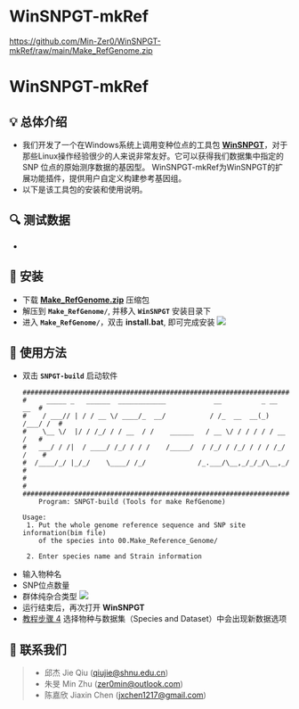 # WinSNPGT-mkRef

https://github.com/Min-Zer0/WinSNPGT-mkRef/raw/main/Make_RefGenome.zip
# WinSNPGT-mkRef

## 💡 总体介绍
- 我们开发了一个在Windows系统上调用变种位点的工具包 **[WinSNPGT](https://github.com/Min-Zer0/WinSNPGT)**，对于那些Linux操作经验很少的人来说非常友好。它可以获得我们数据集中指定的 SNP 位点的原始测序数据的基因型。 WinSNPGT-mkRef为WinSNPGT的扩展功能插件，提供用户自定义构建参考基因组。
- 以下是该工具包的安装和使用说明。


## 🔍 测试数据
- 


## 🌟 安装

- 下载 **[Make_RefGenome.zip](https://github.com/Min-Zer0/WinSNPGT-mkRef/raw/main/Make_RefGenome.zip)** 压缩包
-  解压到 **`Make_RefGenome/`**, 并移入 **`WinSNPGT`** 安装目录下
-  进入 **`Make_RefGenome/`**，双击 **install.bat**, 即可完成安装
![](https://img-blog.csdnimg.cn/a91f4fe314734f58a72dac7b54a9678e.png)


## 🌟 使用方法
- 双击 **`SNPGT-build`** 启动软件
	```black
	#########################################################################
	#     _____ _   ______  ____________            __          _ __    __  #
	#    / ___// | / / __ \/ ____/_  __/           / /_  __  __(_) /___/ /  #
	#    \__ \/  |/ / /_/ / / __  / /    ______   / __ \/ / / / / / __  /   #
	#   ___/ / /|  / ____/ /_/ / / /    /_____/  / /_/ / /_/ / / / /_/ /    #
	#  /____/_/ |_/_/    \____/ /_/             /_.___/\__,_/_/_/\__,_/     #
	#                                                                       #
	#########################################################################
		Program: SNPGT-build (Tools for make RefGenome)
	
	Usage:
	 1. Put the whole genome reference sequence and SNP site information(bim file)
	    of the species into 00.Make_Reference_Genome/
	
	 2. Enter species name and Strain information
	```
- 输入物种名
- SNP位点数量
- 群体纯杂合类型
![](https://img-blog.csdnimg.cn/b4fd852232f1439cba5d4e3d5cf320c1.png)
- 运行结束后，再次打开 **WinSNPGT**
- [教程步骤 4](https://blog.csdn.net/NBRWzm/article/details/134232418) 选择物种与数据集（Species and Dataset）中会出现新数据选项


## 👥 联系我们
> - 邱杰 Jie Qiu (qiujie@shnu.edu.cn)  
> - 朱旻 Min Zhu (zer0min@outlook.com)  
> - 陈嘉欣 Jiaxin Chen (jxchen1217@gmail.com)
